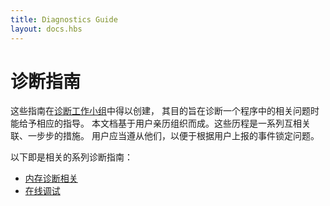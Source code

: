```yaml
---
title: Diagnostics Guide
layout: docs.hbs
---
```


# 诊断指南

这些指南在[诊断工作小组](https://github.com/nodejs/diagnostics)中得以创建，
其目的旨在诊断一个程序中的相关问题时能给予相应的指导。
本文档基于用户亲历组织而成。这些历程是一系列互相关联、一步步的措施。
用户应当遵从他们，以便于根据用户上报的事件锁定问题。

以下即是相关的系列诊断指南：

* [内存诊断相关](/zh-cn/docs/guides/diagnostics/memory)
* [在线调试](/zh-cn/docs/guides/diagnostics/live-debugging)
